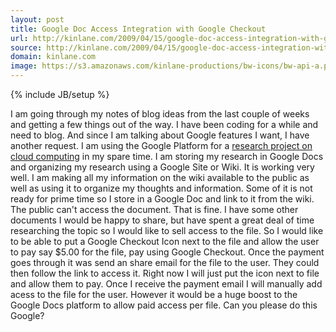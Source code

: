 ```yaml
---
layout: post
title: Google Doc Access Integration with Google Checkout
url: http://kinlane.com/2009/04/15/google-doc-access-integration-with-google-checkout/
source: http://kinlane.com/2009/04/15/google-doc-access-integration-with-google-checkout/
domain: kinlane.com
image: https://s3.amazonaws.com/kinlane-productions/bw-icons/bw-api-a.png
---
```

{% include JB/setup %}

<p>
     I am going through my notes of blog ideas from the last couple of weeks and getting a few things out of the way. I have been coding for a while and need to blog. And since I am talking about Google features I want, I have another request. I am using the Google Platform for a <a title="Cloud Computing" href="http://cloud.kinlane.com" target="_blank">research project on cloud computing</a> in my spare time. I am storing my research in Google Docs and organizing my research using a Google Site or Wiki. It is working very well. I am making all my information on the wiki available to the public as well as using it to organize my thoughts and information. Some of it is not ready for prime time so I store in a Google Doc and link to it from the wiki. The public can't access the document. That is fine. I have some other documents I would be happy to share, but have spent a great deal of time researching the topic so I would like to sell access to the file. So I would like to be able to put a Google Checkout Icon next to the file and allow the user to pay say $5.00 for the file, pay using Google Checkout. Once the payment goes through it was send an share email for the file to the user. They could then follow the link to access it. Right now I will just put the icon next to file and allow them to pay. Once I receive the payment email I will manually add acess to the file for the user. However it would be a huge boost to the Google Docs platform to allow paid access per file. Can you please do this Google?
</p>
<form>
     <input id="gwProxy" type="hidden" /><!--Session data--><input id="jsProxy" onclick="jsCall();" type="hidden" />
</form>